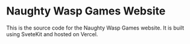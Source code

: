 # Naughty Wasp Games Website

This is the source code for the Naughty Wasp Games website. It is built using SveteKit and hosted on Vercel.
